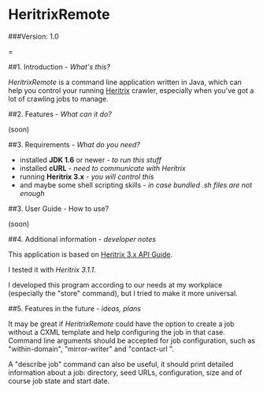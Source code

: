 HeritrixRemote
==============

###Version: 1.0

=

##1. Introduction - *What's this?*

*HeritrixRemote* is a command line application written in Java, which can help you control your running [Heritrix](https://webarchive.jira.com/wiki/display/Heritrix/Heritrix) crawler, especially when you've got a lot of crawling jobs to manage.


##2. Features - *What can it do?*

(soon)


##3. Requirements - *What do you need?*

* installed **JDK 1.6** or newer - *to run this stuff*
* installed **cURL** - *need to communicate with Heritrix*
* running **Heritrix 3.x** - *you will control this*
* and maybe some shell scripting skills - *in case bundled .sh files are not enough*


##3. User Guide - How to use?

(soon)


##4. Additional information - *developer notes*

This application is based on [Heritrix 3.x API Guide](https://webarchive.jira.com/wiki/display/Heritrix/Heritrix+3.x+API+Guide).

I tested it with *Heritrix 3.1.1*.

I developed this program according to our needs at my workplace (especially the "store" command), but I tried to make it more universal.


##5. Features in the future - *ideas, plans*

It may be great if *HeritrixRemote* could have the option to create a job without a CXML template and help configuring the job in that case. Command line arguments should be accepted for job configuration, such as "within-domain", "mirror-writer" and "contact-url <URL>".

A "describe job" command can also be useful, it should print detailed information about a job: directory, seed URLs, configuration, size and of course job state and start date.